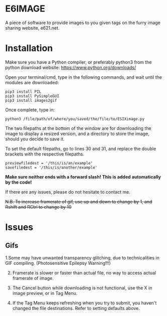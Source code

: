 # E6IMAGE
A piece of software to provide images to you given tags on the furry image sharing website, e621.net. 
# Installation
Make sure you have a Python compiler, or preferably python3 from the python download website: https://www.python.org/downloads/

Open your terminal/cmd, type in the following commands, and wait until the modules are downloaded:
```
pip3 install PIL
pip3 install PySimpleGUI
pip3 install images2gif
```

Once complete, type in:
```
python3 /file/path/of/where/you/saved/the/file/to/ESIXimage.py
```

The two filepaths at the bottom of the window are for downloading the image to display a resized version, and a directory to store the image, should you decide to save it.

To set the default filepaths, go to lines 30 and 31, and replace the double brackets with the respective filepaths.
```
previewfiledest = '/this/is/an/example'
savefiledest = '/this/is/another/example'
```
**Make sure neither ends with a forward slash! This is added automatically by the code!**

If there are any issues, please do not hesitate to contact me.

~~N.B. To increase framerate of gif, use up and down to change by 1, and Rshift and RCtrl to change by 10~~

# Issues
## Gifs
1.Some may have unwanted transparency glitching, due to technicalities in GIF compiling. (Photosensitive Epilepsy Warning!!!)

2. Framerate is slower or faster than actual file, no way to access actual framerate of image.

3. The Cancel button while downloading is not functional, use the X in image preview, or in Tag Menu.

4. If the Tag Menu keeps refreshing when you try to submit, you haven't changed the file destinations. Refer to setting
defaults above.


